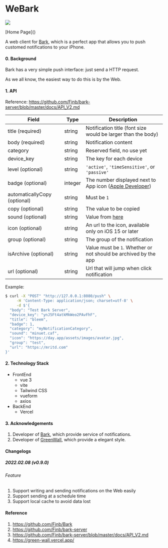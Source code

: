 # WeBark
<p align="left">
<a href="https://opensource.org/licenses/MIT"><img src="https://img.shields.io/badge/License-MIT-green.svg"></a>
</p>
[Home Page]()

A web client for [Bark](https://github.com/Finb/Bark), which is a perfect app that allows you to push customed notifications to your iPhone.

#### 0. Background

Bark has a very simple push interface: just send a HTTP request.

As we all know, the easiest way to do this is by the Web.

#### 1. API

Reference: https://github.com/Finb/bark-server/blob/master/docs/API_V2.md

| Field                        | Type    | Description                                                  |
| ---------------------------- | ------- | ------------------------------------------------------------ |
| title (required)             | string  | Notification title (font size would be larger than the body) |
| body (required)              | string  | Notification content                                         |
| category                     | string  | Reserved field, no use yet                                   |
| device_key                   | string  | The key for each device                                      |
| level (optional)             | string  | `'active'`, `'timeSensitive'`, or `'passive'`                |
| badge (optional)             | integer | The number displayed next to App icon ([Apple Developer](https://developer.apple.com/documentation/usernotifications/unnotificationcontent/1649864-badge)) |
| automaticallyCopy (optional) | string  | Must be `1`                                                  |
| copy (optional)              | string  | The value to be copied                                       |
| sound (optional)             | string  | Value from [here](https://github.com/Finb/Bark/tree/master/Sounds) |
| icon (optional)              | string  | An url to the icon, available only on iOS 15 or later        |
| group (optional)             | string  | The group of the notification                                |
| isArchive (optional)         | string  | Value must be `1`. Whether or not should be archived by the app |
| url (optional)               | string  | Url that will jump when click notification                   |

Example:

```bash
$ curl -X "POST" "http://127.0.0.1:8080/push" \
     -H 'Content-Type: application/json; charset=utf-8' \
     -d $'{
  "body": "Test Bark Server",
  "device_key": "ynJ5Ft4atkMkWeo2PAvFhF",
  "title": "bleem",
  "badge": 1,
  "category": "myNotificationCategory",
  "sound": "minuet.caf",
  "icon": "https://day.app/assets/images/avatar.jpg",
  "group": "test",
  "url": "https://mritd.com"
}'
```

#### 2. Technology Stack

- FrontEnd
  - vue 3
  - vite
  - Tailwind CSS
  - vueform
  - axios
- BackEnd
  - Vercel

#### 3. Acknowledgements

1. Developer of [Bark](https://github.com/Finb/Bark), which provide service of notifications.
2. Developer of [GreenWall](https://green-wall.vercel.app/), which provide a elegant style.

#### Changelogs

##### 2022.02.08 (v0.9.0)

###### Feature

1. Support writing and sending notifications on the Web easily
2. Support sending at a schedule time
3. Support local cache to avoid data lost

#### Reference

1. https://github.com/Finb/Bark
2. https://github.com/Finb/bark-server
3. https://github.com/Finb/bark-server/blob/master/docs/API_V2.md
4. https://green-wall.vercel.app/

